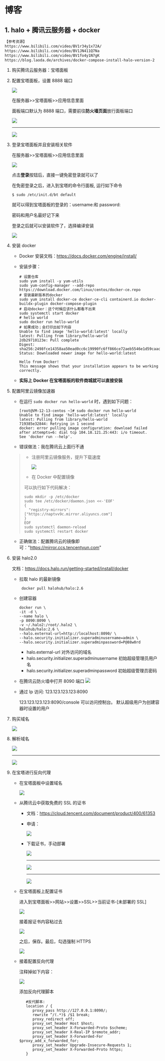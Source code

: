 # 博客

## 1. halo + 腾讯云服务器 + docker

```txt
【参考资源】
https://www.bilibili.com/video/BV1r34y1x72A/
https://www.bilibili.com/video/BV1JN411Q7Na
https://www.bilibili.com/video/BV1fo4y1N7gK
https://blog.laoda.de/archives/docker-compose-install-halo-version-2
```

1. 购买腾讯云服务器：宝塔面板

2. 配置宝塔面板，设置 8888 端口

   ![](img\0001.png)

   在服务器>>宝塔面板>>应用信息里面

   面板端口默认为 8888 端口，需要前往**防火墙页面**放行面板端口

   ![](img\0002.png)

   ***

   ![](img\0003.png)

3. 登录宝塔面板并且安装相关软件

   在服务器>>宝塔面板>>应用信息里面

   ![](img\0004.png)

   点击**登录**按钮后，直接一键免密登录就可以了

   在免密登录之后，进入到宝塔的命令行面板, 运行如下命令

   ```shell
   $ sudo /etc/init.d/bt default
   ```

   就可以得到宝塔面板的登录的：username:和 password:

   密码和用户名最好记下来

   登录之后就可以安装软件了，选择编译安装

   ![](img\0005.png)

4. 安装 docker

   - Docker 安装文档：https://docs.docker.com/engine/install/
   - 安装步骤：

     ```shell
     # 设置仓库
     sudo yum install -y yum-utils
     sudo yum-config-manager --add-repo https://download.docker.com/linux/centos/docker-ce.repo
     # 安装最新版本的docker
     sudo yum install docker-ce docker-ce-cli containerd.io docker-buildx-plugin docker-compose-plugin
     # 启动docker：这个时候应该什么都看不出来
     sudo systemctl start docker
     # hello world
     sudo docker run hello-world
     # 如果成功；会打印出如下内容
     Unable to find image 'hello-world:latest' locally
     latest: Pulling from library/hello-world
     2db29710123e: Pull complete
     Digest: sha256:2498fce14358aa50ead0cc6c19990fc6ff866ce72aeb5546e1d59caac3d0d60f
     Status: Downloaded newer image for hello-world:latest

     Hello from Docker!
     This message shows that your installation appears to be working correctly.
     ```

   - **实际上 Docker 在宝塔面板的软件商城就可以直接安装**

5. 配置阿里云镜像加速器

   - 在运行 `sudo docker run hello-world` 时，遇到如下问题：

     ```shell
     [root@VM-12-13-centos ~]# sudo docker run hello-world
     Unable to find image 'hello-world:latest' locally
     latest: Pulling from library/hello-world
     719385e32844: Retrying in 1 second
     docker: error pulling image configuration: download failed after attempts=6: dial tcp 104.18.121.25:443: i/o timeout.
     See 'docker run --help'.
     ```

   - 错误做法：我在腾讯云上面行不通

   > - 注册阿里云镜像服务，提升下载速度
   >
   >   ![](img\0008.png)
   >
   > - 在 Docker 中配置镜像
   >
   > 可以执行如下代码解决：
   >
   > ```shell
   > sudo mkdir -p /etc/docker
   > sudo tee /etc/docker/daemon.json <<-'EOF'
   > {
   >   "registry-mirrors": ["https://naptvv9c.mirror.aliyuncs.com"]
   > }
   > EOF
   > sudo systemctl daemon-reload
   > sudo systemctl restart docker
   > ```

   - 正确做法：配置腾讯云的镜像即可："https://mirror.ccs.tencentyun.com"

6. 安装 halo2.0

   文档：https://docs.halo.run/getting-started/install/docker

   - 拉取 halo 的最新镜像
     ```shell
      docker pull halohub/halo:2.6
     ```
   - 创建容器
     ```shell
     docker run \
     -it -d \
     --name halo \
     -p 8090:8090 \
     -v ~/.halo2:/root/.halo2 \
     halohub/halo:2.6 \
     --halo.external-url=http://localhost:8090/ \
     --halo.security.initializer.superadminusername=admin \
     --halo.security.initializer.superadminpassword=P@88w0rd
     ```
     - halo.external-url 对外访问的域名
     - halo.security.initializer.superadminusername 初始超级管理员用户名
     - halo.security.initializer.superadminpassword 初始超级管理员密码
   - 在腾讯云防火墙中打开 8090 端口
     ![](img\0009.png)
   - 通过 Ip 访问: 123.123.123.123:8090

     123.123.123.123:8090/console 可以访问控制台。 默认超级用户为创建容器时设置的用户

7. 购买域名

   ![](img\0007.png)

8. 解析域名

   ![](img\0010.png)

   ***

   ![](img\0006.png)

9. 在宝塔进行反向代理

   - 在宝塔面板中设置域名

     ![](img\0011.png)

   - 从腾讯云中获取免费的 SSL 的证书

     - 文档：https://cloud.tencent.com/document/product/400/61353
     - 申请：

       ![](img\0012.png)

     - 下载证书，手动部署

       ![](img\0013.png)

       ***

       ![](img\0014.png)

       ***

       ![](img\0015.png)

   - 在宝塔面板上配置证书

     进入到宝塔面板>>网站>>设置>>SSL>>当前证书-[未部署的 SSL]

     ![](img\0016.png)

     接着报证书内容粘过去

     ![](img\0017.png)

     之后，保存。最后，勾选强制 HTTPS

     ![](img\0018.png)

   - 接着配置反向代理

     注释掉如下内容：

     ![](img\0019.png)

     添加反向代理脚本

     ```properties
        #反代脚本:
        location / {
           proxy_pass http://127.0.0.1:8090/;
           rewrite ^/(.*)$ /$1 break;
           proxy_redirect off;
           proxy_set_header Host $host;
           proxy_set_header X-Forwarded-Proto $scheme;
           proxy_set_header X-Real-IP $remote_addr;
           proxy_set_header X-Forwarded-For $proxy_add_x_forwarded_for;
           proxy_set_header Upgrade-Insecure-Requests 1;
           proxy_set_header X-Forwarded-Proto https;
        }
     ```
